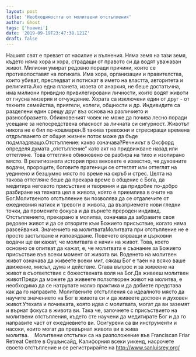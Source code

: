 ```yaml
---
layout: post
title: 'Необходимостта от молитвени отстъпления'
author: Ghost
tags: ['huawei']
date: '2019-09-19T23:47:38.121Z'
draft: false
---
```


Нашият свят е превзет от насилие и вълнения. Няма земя на тази земя, където няма хора и хора, страдащи от правото си да водят уважаван живот. Милиони умират редовно поради причини, които се противопоставят на логиката. Има хора, организации и правителства, които убиват, преследват и потискат в името на властта, авторитета и религията.Ако една планета, иззета от анархия, не беше достатъчна, има милиони привидно привилегировани личности, които водят животи от гнусна мизерия и отчуждение. Хората са изключени един от друг - от техните семейства, приятели, колеги, общности и др. Индивидите са разделени един срещу друг въз основа на различието и разнообразието. Обикновеният човек не може да почива лесно поради усещане за непосредствена опасност за личната си сигурност. Животът никога не е бил по-кошмарен.В такива тревожни и стресиращи времена отдръпването от общия жизнен поток може да бъде подмладяващо.Отстъпление: какво означава?Речникът в Оксфорд определя думата „отстъпление“ като акт на придвижване назад или оттегляне. Това оттегляне обикновено се разбира на тихо и изолирано място. В религиозната история през вековете е известно, че духовните водачи, пророците, боговите пратеници се оттеглят или оттеглят на уединено и безшумно място по време на скръб и стрес. Целта на такова оттегляне беше да прекара време в общение с Бога, да медитира неговото присъствие и творения и да придобие по-добро разбиране на тяхната цел в живота, която е приемлива в очите на Бог.Молитвеното отстъпление ви позволява да се отдалечите от ежедневния натиск и тревоги в живота, да възприемете нови гледни точки, да промените фокуса и да върнете прероден индивид. Отстъплението, прекарано в молитва, означава да забравите своя редовен живот и да се отворите към Божието присъствие, когато няма разсейвания. Значението на молитватаМолитвата при отстъпление не е просто застъпване и изповядване. Повечето вярващи и църковни водачи ще ви кажат, че молитвата е начин на живот. Това, което основно се опитват да кажат, е, че молитвата е съзнание за Божието присъствие във всеки момент от живота ви. Воденето на молитвен живот означава да живеете всеки миг, сякаш Бог е таен на всяко ваше движение, мисъл, дума и действие. Става въпрос и за живеене на живот в съответствие с божествената воля на Бог.Да живееш молитвен животПреди да можете да живеете ползотворен живот на молитва, е необходимо да се натрупате малко практика и да добиете представа как да го направите. Молитвените отстъпления са идеалното място да научите значението на Бог в живота си и да живеете достоен и духовен живот.Утехата и почивката, която идва с молитвата, могат да ви заземят и върнат фокуса в живота ви. Така че, започнете с присъствието на молитвени отстъпления, където сте научени да медитирате Бог и да го направите част от ежедневието ви. Осигурени са ви инструменти и насоки, които могат да превърнат живота ви в жива молитва.    Молитвени отстъпки са на разположение във Franciscan Friar Retreat Centre в Оушънсайд, Калифорния всеки уикенд, насрочете своето отстъпление и се регистрирайте на http://www.sanluisrey.org/
